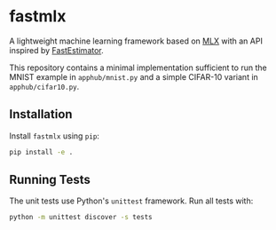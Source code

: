 # fastmlx

A lightweight machine learning framework based on [MLX](https://github.com/ml-explore/mlx) with an API inspired by [FastEstimator](https://github.com/fastestimator/fastestimator).

This repository contains a minimal implementation sufficient to run the MNIST example in `apphub/mnist.py` and a simple CIFAR-10 variant in `apphub/cifar10.py`.

## Installation

Install `fastmlx` using `pip`:

```bash
pip install -e .
```

## Running Tests

The unit tests use Python's ``unittest`` framework. Run all tests with:

```bash
python -m unittest discover -s tests
```
